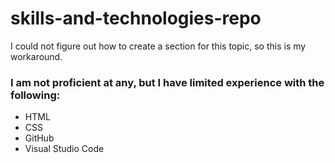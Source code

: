 # skills-and-technologies-repo
I could not figure out how to create a section for this topic, so this is my workaround.

### I am not proficient at any, but I have limited experience with the following:
* HTML
* CSS
* GitHub
* Visual Studio Code
